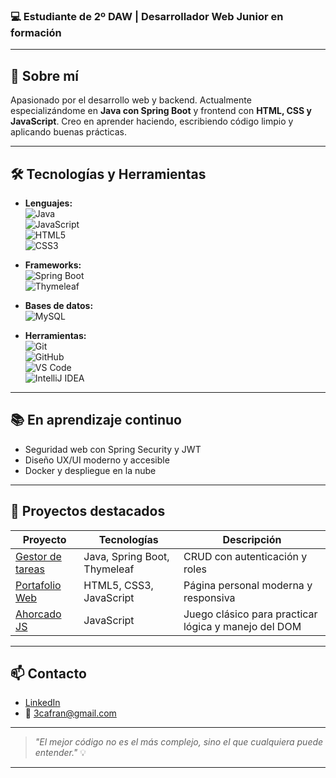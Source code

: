 ### 💻 Estudiante de 2º DAW | Desarrollador Web Junior en formación

---

## 🚀 Sobre mí

Apasionado por el desarrollo web y backend. Actualmente especializándome en **Java con Spring Boot** y frontend con **HTML, CSS y JavaScript**. Creo en aprender haciendo, escribiendo código limpio y aplicando buenas prácticas.

---

## 🛠 Tecnologías y Herramientas

- **Lenguajes:**  
  ![Java](https://img.shields.io/badge/-Java-ED8B00?style=flat&logo=java&logoColor=white)  
  ![JavaScript](https://img.shields.io/badge/-JavaScript-F7DF1E?style=flat&logo=javascript&logoColor=black)  
  ![HTML5](https://img.shields.io/badge/-HTML5-E34F26?style=flat&logo=html5&logoColor=white)  
  ![CSS3](https://img.shields.io/badge/-CSS3-1572B6?style=flat&logo=css3&logoColor=white)

- **Frameworks:**  
  ![Spring Boot](https://img.shields.io/badge/-Spring_Boot-6DB33F?style=flat&logo=spring&logoColor=white)  
  ![Thymeleaf](https://img.shields.io/badge/-Thymeleaf-005F0F?style=flat&logo=thymeleaf&logoColor=white)

- **Bases de datos:**  
  ![MySQL](https://img.shields.io/badge/-MySQL-4479A1?style=flat&logo=mysql&logoColor=white)

- **Herramientas:**  
  ![Git](https://img.shields.io/badge/-Git-F05032?style=flat&logo=git&logoColor=white)  
  ![GitHub](https://img.shields.io/badge/-GitHub-181717?style=flat&logo=github&logoColor=white)  
  ![VS Code](https://img.shields.io/badge/-VS_Code-007ACC?style=flat&logo=visual-studio-code&logoColor=white)  
  ![IntelliJ IDEA](https://img.shields.io/badge/-IntelliJ_IDEA-000000?style=flat&logo=intellij-idea&logoColor=white)

---

## 📚 En aprendizaje continuo

- Seguridad web con Spring Security y JWT  
- Diseño UX/UI moderno y accesible  
- Docker y despliegue en la nube  

---

## 💼 Proyectos destacados

| Proyecto                                                         | Tecnologías                                                                                   | Descripción                                      |
|------------------------------------------------------------------|-----------------------------------------------------------------------------------------------|--------------------------------------------------|
| [Gestor de tareas](https://github.com/tu-usuario/gestor-tareas) | Java, Spring Boot, Thymeleaf                                                                  | CRUD con autenticación y roles                   |
| [Portafolio Web](https://github.com/tu-usuario/portfolio)        | HTML5, CSS3, JavaScript                                                                       | Página personal moderna y responsiva             |
| [Ahorcado JS](https://github.com/tu-usuario/ahorcado-js)         | JavaScript                                                                                     | Juego clásico para practicar lógica y manejo del DOM |

---

## 📫 Contacto

- [LinkedIn](https://www.linkedin.com/in/tu-perfil-linkedin)  
- 📧 3cafran@gmail.com  

---

> _"El mejor código no es el más complejo, sino el que cualquiera puede entender."_ 💡

---


